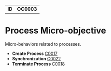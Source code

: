 |||
|---|---|
|**ID**|**OC0003**|


# Process Micro-objective #
Micro-behaviors related to processes.

* **Create Process** [C0017](../processes/create-process.md)
* **Synchronization** [C0022](../processes/synchronization.md)
* **Terminate Process** [C0018](../processes/terminate-process.md)